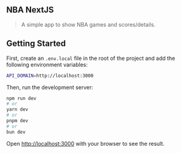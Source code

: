 ## NBA NextJS

> A simple app to show NBA games and scores/details.

## Getting Started

First, create an `.env.local` file in the root of the project and add the following environment variables:

```bash
API_DOMAIN=http://localhost:3000
```

Then, run the development server:

```bash
npm run dev
# or
yarn dev
# or
pnpm dev
# or
bun dev
```

Open [http://localhost:3000](http://localhost:3000) with your browser to see the result.
